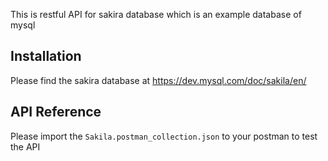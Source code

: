 This is restful API for sakira database which is an example database of mysql


## Installation

Please find the sakira database at https://dev.mysql.com/doc/sakila/en/

## API Reference

Please import the `Sakila.postman_collection.json` to your postman to test the API